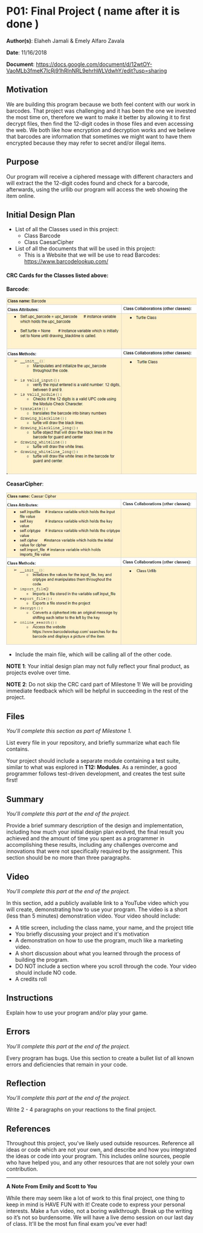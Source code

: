 
# P01: Final Project ( name after it is done )

**Author(s)**: Elaheh Jamali & Emely Alfaro Zavala

**Date**: 11/16/2018

**Document**: https://docs.google.com/document/d/12wtOY-VaoMLb3fmeK7IcRj91hRlnNRL9ehrhWLVdwhY/edit?usp=sharing

## Motivation
We are building this program because we both feel content with our work
in barcodes. That project was challenging and it has been the one we
invested the most time on, therefore we want to make it better by
allowing it to first decrypt files, then find the 12-digit codes in
those files and even accessing the web. We both like how encryption
and decryption works and we believe that barcodes are information that
sometimes we might want to have them encrypted because they may refer
to secret and/or illegal items.
## Purpose
Our program will receive a ciphered message with different characters
 and will extract the the 12-digit codes found and check for a barcode,
 afterwards, using the urllib our program will access the web showing the item online.


## Initial Design Plan
- List of all the Classes used in this project:
  - Class Barcode
  - Class CaesarCipher
- List of all the documents that will be used in this project:
   - This is a Website that we will be use to read Barcodes:
   https://www.barcodelookup.com/

#### CRC Cards for the Classes listed above:


**Barcode**:

![alt text](image/crc_barcode.JPG "Image of CRC card for Barcode")

**CeasarCipher**:

![alt text](image/crc_ceasarcipher.JPG "Image of CRC card for CeasarCipher")


- Include the main file, which will be calling all of the other code.


**NOTE 1**: Your initial design plan may not fully reflect your final product,
as projects evolve over time.

**NOTE 2**: Do not skip the CRC card part of Milestone 1! We will be providing
immediate feedback which will be helpful in succeeding in the rest of the project.

## Files
*You'll complete this section as part of Milestone 1.*

List every file in your repository, and briefly summarize what each file contains.

Your project should include a separate module containing a test
suite, similar to what was explored in **T12: Modules**. As a reminder,
a good programmer follows test-driven development, and creates the
test suite first!

## Summary
*You'll complete this part at the end of the project.*

Provide a brief summary description of the design and implementation,
including how much your initial design plan evolved, the final result
you achieved and the amount of time you spent as a programmer in
accomplishing these results, including any challenges overcome and
innovations that were not specifically required by the assignment.
This section should be no more than three paragraphs.

## Video
*You'll complete this part at the end of the project.*

In this section, add a publicly available link to a YouTube video
which you will create, demonstrating how to use your program.
The video is a short (less than 5 minutes) demonstration video.
Your video should include:
- A title screen, including the class name, your name, and the project title
- You briefly discussing your project and it's motivation
- A demonstration on how to use the program, much like a marketing video.
- A short discussion about what you learned through the process of building the program.
- DO NOT include a section where you scroll through the code. Your video should include NO code.
- A credits roll

## Instructions
Explain how to use your program and/or play your game.

## Errors
*You'll complete this part at the end of the project.*

Every program has bugs. Use this section to create a bullet list of
all known errors and deficiencies that remain in your code.

## Reflection
*You'll complete this part at the end of the project.*

Write 2 - 4 paragraphs on your reactions to the final project.

## References
Throughout this project, you've likely used outside resources.
Reference all ideas or code which are not your own, and describe and
how you integrated the ideas or code into your program. This includes
online sources, people who have helped you, and any other resources that
are not solely your own contribution.

---
**A Note From Emily and Scott to You**

While there may seem like a lot of work to this final project, one
thing to keep in mind is HAVE FUN with it! Create code to
express your personal interests. Make a fun video, not a boring walkthrough.
Break up the writing so it’s not so burdensome.
We will have a live demo session on our last day of class.
It'll be the most fun final exam you've ever had!
